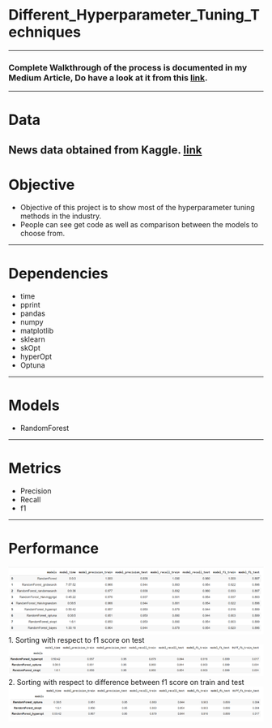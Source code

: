 # Different_Hyperparameter_Tuning_Techniques
---
### **Complete Walkthrough** of the process is documented in my **Medium Article**, Do have a look at it from this [link](https://abhigyan-singh282.medium.com/different-types-of-hyper-parameter-tuning-3d99ca624baa).
---

# **Data**
News data obtained from Kaggle. [link](https://www.kaggle.com/colearninglounge/predicting-pulsar-starintermediate)
</br>
---

# **Objective**
- Objective of this project is to show most of the hyperparameter tuning methods in the industry.
- People can see get code as well as comparison between the models to choose from.
---

# **Dependencies**
- time
- pprint
- pandas
- numpy
- matplotlib
- sklearn
- skOpt
- hyperOpt
- Optuna
---

# **Models**
- RandomForest
---

# **Metrics**
- Precision
- Recall
- f1
---

# **Performance**
<img alt="Result" src="Result/result1.png"/>
1. Sorting with respect to f1 score on test
<img alt="Result" src="Result/result_test_f1.png"/>
2. Sorting with respect to difference between f1 score on train and test
<img alt="Result" src="Result/result_train_test_f1.png"/>
